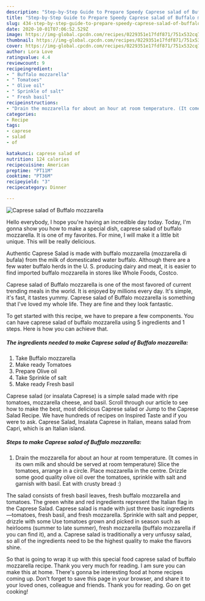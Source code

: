 ```yaml
---
description: "Step-by-Step Guide to Prepare Speedy Caprese salad of Buffalo mozzarella"
title: "Step-by-Step Guide to Prepare Speedy Caprese salad of Buffalo mozzarella"
slug: 434-step-by-step-guide-to-prepare-speedy-caprese-salad-of-buffalo-mozzarella
date: 2020-10-01T07:06:52.529Z
image: https://img-global.cpcdn.com/recipes/0229351e17fdf871/751x532cq70/caprese-salad-of-buffalo-mozzarella-recipe-main-photo.jpg
thumbnail: https://img-global.cpcdn.com/recipes/0229351e17fdf871/751x532cq70/caprese-salad-of-buffalo-mozzarella-recipe-main-photo.jpg
cover: https://img-global.cpcdn.com/recipes/0229351e17fdf871/751x532cq70/caprese-salad-of-buffalo-mozzarella-recipe-main-photo.jpg
author: Lora Love
ratingvalue: 4.4
reviewcount: 9
recipeingredient:
- " Buffalo mozzarella"
- " Tomatoes"
- " Olive oil"
- " Sprinkle of salt"
- " Fresh basil"
recipeinstructions:
- "Drain the mozzarella for about an hour at room temperature. (It comes in its own milk and should be served at room temperature) Slice the tomatoes, arrange in a circle. Place mozzarella in the centre. Drizzle some good quality olive oil over the tomatoes, sprinkle with salt and garnish with basil. Eat with crusty bread :)"
categories:
- Recipe
tags:
- caprese
- salad
- of

katakunci: caprese salad of 
nutrition: 124 calories
recipecuisine: American
preptime: "PT11M"
cooktime: "PT36M"
recipeyield: "3"
recipecategory: Dinner

---
```



![Caprese salad of Buffalo mozzarella](https://img-global.cpcdn.com/recipes/0229351e17fdf871/751x532cq70/caprese-salad-of-buffalo-mozzarella-recipe-main-photo.jpg)

Hello everybody, I hope you're having an incredible day today. Today, I'm gonna show you how to make a special dish, caprese salad of buffalo mozzarella. It is one of my favorites. For mine, I will make it a little bit unique. This will be really delicious.

Authentic Caprese Salad is made with buffalo mozzarella (mozzarella di bufala) from the milk of domesticated water buffalo. Although there are a few water buffalo herds in the U. S. producing dairy and meat, it is easier to find imported buffalo mozzarella in stores like Whole Foods, Costco.

Caprese salad of Buffalo mozzarella is one of the most favored of current trending meals in the world. It is enjoyed by millions every day. It's simple, it's fast, it tastes yummy. Caprese salad of Buffalo mozzarella is something that I've loved my whole life. They are fine and they look fantastic.


To get started with this recipe, we have to prepare a few components. You can have caprese salad of buffalo mozzarella using 5 ingredients and 1 steps. Here is how you can achieve that.

<!--inarticleads1-->

##### The ingredients needed to make Caprese salad of Buffalo mozzarella:

1. Take  Buffalo mozzarella
1. Make ready  Tomatoes
1. Prepare  Olive oil
1. Take  Sprinkle of salt
1. Make ready  Fresh basil


Caprese salad (or insalata Caprese) is a simple salad made with ripe tomatoes, mozzarella cheese, and basil. Scroll through our article to see how to make the best, most delicious Caprese salad or Jump to the Caprese Salad Recipe. We have hundreds of recipes on Inspired Taste and if you were to ask. Caprese Salad, Insalata Caprese in Italian, means salad from Capri, which is an Italian island. 

<!--inarticleads2-->

##### Steps to make Caprese salad of Buffalo mozzarella:

1. Drain the mozzarella for about an hour at room temperature. (It comes in its own milk and should be served at room temperature) Slice the tomatoes, arrange in a circle. Place mozzarella in the centre. Drizzle some good quality olive oil over the tomatoes, sprinkle with salt and garnish with basil. Eat with crusty bread :)


The salad consists of fresh basil leaves, fresh buffalo mozzarella and tomatoes. The green white and red ingredients represent the Italian flag in the Caprese Salad. Caprese salad is made with just three basic ingredients—tomatoes, fresh basil, and fresh mozzarella. Sprinkle with salt and pepper, drizzle with some Use tomatoes grown and picked in season such as heirlooms (summer to late summer), fresh mozzarella (buffalo mozzarella if you can find it), and a. Caprese salad is traditionally a very unfussy salad, so all of the ingredients need to be the highest quality to make the flavors shine. 

So that is going to wrap it up with this special food caprese salad of buffalo mozzarella recipe. Thank you very much for reading. I am sure you can make this at home. There's gonna be interesting food at home recipes coming up. Don't forget to save this page in your browser, and share it to your loved ones, colleague and friends. Thank you for reading. Go on get cooking!

